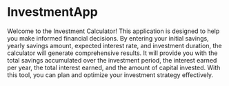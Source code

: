 # InvestmentApp

Welcome to the Investment Calculator! This application is designed to help you make informed financial decisions. By entering your initial savings, yearly savings amount, expected interest rate, and investment duration, the calculator will generate comprehensive results. It will provide you with the total savings accumulated over the investment period, the interest earned per year, the total interest earned, and the amount of capital invested. With this tool, you can plan and optimize your investment strategy effectively. 
